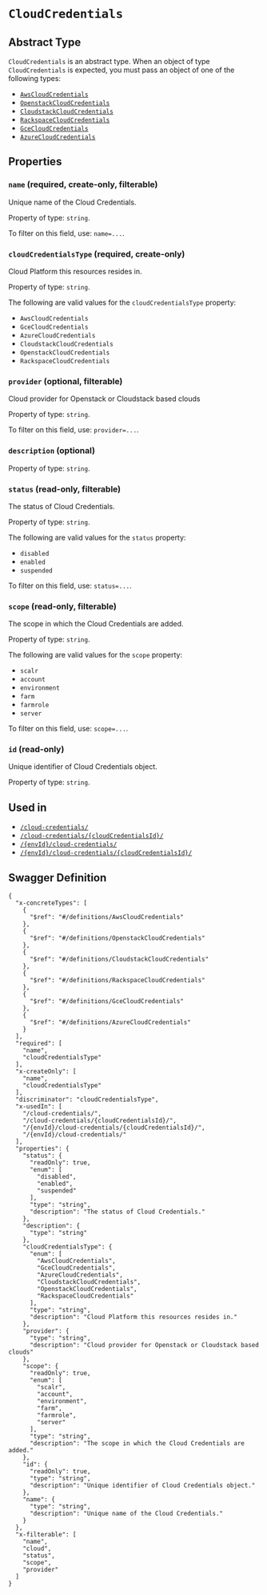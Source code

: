 # `CloudCredentials` #




## Abstract Type ##

`CloudCredentials` is an abstract type. When an object of type `CloudCredentials` is expected, you must pass an object of
one of the following types:

  + [`AwsCloudCredentials`](./../definitions/AwsCloudCredentials.mkd)
  + [`OpenstackCloudCredentials`](./../definitions/OpenstackCloudCredentials.mkd)
  + [`CloudstackCloudCredentials`](./../definitions/CloudstackCloudCredentials.mkd)
  + [`RackspaceCloudCredentials`](./../definitions/RackspaceCloudCredentials.mkd)
  + [`GceCloudCredentials`](./../definitions/GceCloudCredentials.mkd)
  + [`AzureCloudCredentials`](./../definitions/AzureCloudCredentials.mkd)




## Properties ##

### `name` (required, create-only, filterable) ###

Unique name of the Cloud Credentials.


Property of type: `string`.


To filter on this field, use: `name=...`.


### `cloudCredentialsType` (required, create-only) ###

Cloud Platform this resources resides in.


Property of type: `string`.

 
The following are valid values for the `cloudCredentialsType` property:
  + `AwsCloudCredentials`
  + `GceCloudCredentials`
  + `AzureCloudCredentials`
  + `CloudstackCloudCredentials`
  + `OpenstackCloudCredentials`
  + `RackspaceCloudCredentials`



### `provider` (optional, filterable) ###

Cloud provider for Openstack or Cloudstack based clouds


Property of type: `string`.


To filter on this field, use: `provider=...`.


### `description` (optional) ###




Property of type: `string`.




### `status` (read-only, filterable) ###

The status of Cloud Credentials.


Property of type: `string`.

 
The following are valid values for the `status` property:
  + `disabled`
  + `enabled`
  + `suspended`

To filter on this field, use: `status=...`.


### `scope` (read-only, filterable) ###

The scope in which the Cloud Credentials are added.


Property of type: `string`.

 
The following are valid values for the `scope` property:
  + `scalr`
  + `account`
  + `environment`
  + `farm`
  + `farmrole`
  + `server`

To filter on this field, use: `scope=...`.


### `id` (read-only) ###

Unique identifier of Cloud Credentials object.


Property of type: `string`.






## Used in ##

  + [`/cloud-credentials/`](./../rest/api/v1beta0/account/cloud-credentials/)
  + [`/cloud-credentials/{cloudCredentialsId}/`](./../rest/api/v1beta0/account/cloud-credentials/{cloudCredentialsId}/)
  + [`/{envId}/cloud-credentials/`](./../rest/api/v1beta0/user/{envId}/cloud-credentials/)
  + [`/{envId}/cloud-credentials/{cloudCredentialsId}/`](./../rest/api/v1beta0/user/{envId}/cloud-credentials/{cloudCredentialsId}/)

## Swagger Definition ##

    {
      "x-concreteTypes": [
        {
          "$ref": "#/definitions/AwsCloudCredentials"
        }, 
        {
          "$ref": "#/definitions/OpenstackCloudCredentials"
        }, 
        {
          "$ref": "#/definitions/CloudstackCloudCredentials"
        }, 
        {
          "$ref": "#/definitions/RackspaceCloudCredentials"
        }, 
        {
          "$ref": "#/definitions/GceCloudCredentials"
        }, 
        {
          "$ref": "#/definitions/AzureCloudCredentials"
        }
      ], 
      "required": [
        "name", 
        "cloudCredentialsType"
      ], 
      "x-createOnly": [
        "name", 
        "cloudCredentialsType"
      ], 
      "discriminator": "cloudCredentialsType", 
      "x-usedIn": [
        "/cloud-credentials/", 
        "/cloud-credentials/{cloudCredentialsId}/", 
        "/{envId}/cloud-credentials/{cloudCredentialsId}/", 
        "/{envId}/cloud-credentials/"
      ], 
      "properties": {
        "status": {
          "readOnly": true, 
          "enum": [
            "disabled", 
            "enabled", 
            "suspended"
          ], 
          "type": "string", 
          "description": "The status of Cloud Credentials."
        }, 
        "description": {
          "type": "string"
        }, 
        "cloudCredentialsType": {
          "enum": [
            "AwsCloudCredentials", 
            "GceCloudCredentials", 
            "AzureCloudCredentials", 
            "CloudstackCloudCredentials", 
            "OpenstackCloudCredentials", 
            "RackspaceCloudCredentials"
          ], 
          "type": "string", 
          "description": "Cloud Platform this resources resides in."
        }, 
        "provider": {
          "type": "string", 
          "description": "Cloud provider for Openstack or Cloudstack based clouds"
        }, 
        "scope": {
          "readOnly": true, 
          "enum": [
            "scalr", 
            "account", 
            "environment", 
            "farm", 
            "farmrole", 
            "server"
          ], 
          "type": "string", 
          "description": "The scope in which the Cloud Credentials are added."
        }, 
        "id": {
          "readOnly": true, 
          "type": "string", 
          "description": "Unique identifier of Cloud Credentials object."
        }, 
        "name": {
          "type": "string", 
          "description": "Unique name of the Cloud Credentials."
        }
      }, 
      "x-filterable": [
        "name", 
        "cloud", 
        "status", 
        "scope", 
        "provider"
      ]
    }
